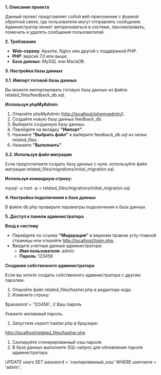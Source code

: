 **1\. Описание проекта**

Данный проект представляет собой веб-приложение с формой обратной связи, где пользователи могут отправлять сообщения. Администратор может авторизоваться в системе, просматривать, помечать и удалять сообщения пользователей.

**2\. Требования**

- **Web-сервер**: Apache, Nginx или другой с поддержкой PHP.
- **PHP**: версия 7.0 или выше.
- **База данных**: MySQL или MariaDB.

**3\. Настройка базы данных**

**3.1. Импорт готовой базы данных**

Вы можете импортировать готовую базу данных из файла related_files/feedback_db.sql.

**Используя phpMyAdmin:**

1. Откройте phpMyAdmin (<http://localhost/phpmyadmin/>).
2. Создайте новую базу данных feedback_db.
3. Выберите созданную базу данных.
4. Перейдите на вкладку **"Импорт"**.
5. Нажмите **"Выбрать файл"** и выберите feedback_db.sql из папки related_files.
6. Нажмите **"Выполнить"**.

**3.2. Используя файл миграции**

Если предпочитаете создать базу данных с нуля, используйте файл миграции related_files/migrations/initial_migration.sql.

**Используя командную строку:**

mysql -u root -p < related_files/migrations/initial_migration.sql

**4\. Настройка подключения к базе данных**

В файле db.php проверьте параметры подключения к базе данных

**5\. Доступ к панели администратора**

**Вход в систему**

- Перейдите по ссылке **"Модерация"** в верхнем правом углу главной страницы или откройте <http://localhost/login.php>.
- Введите учетные данные администратора:
  - **Имя пользователя**: admin
  - **Пароль**: 123456

**Создание собственного администратора**

Если вы хотите создать собственного администратора с другим паролем:

1. Откройте файл related_files/hasher.php в редакторе кода.
2. Измените строку:

$password = '123456'; // Ваш пароль

Укажите желаемый пароль.

1. Запустите скрипт hasher.php в браузере:

<http://localhost/related_files/hasher.php>

1. Скопируйте сгенерированный хэш пароля.
2. В базе данных выполните SQL-запрос для обновления пароля администратора:

UPDATE users SET password = 'скопированный_хэш' WHERE username = 'admin';
